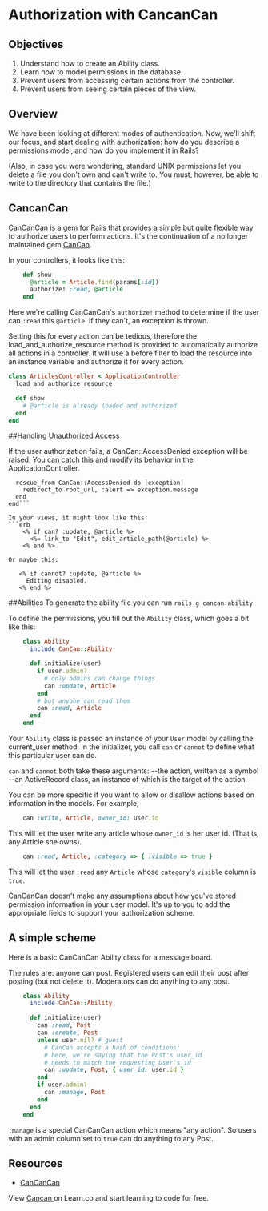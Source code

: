 # Authorization with CancanCan

## Objectives
1. Understand how to create an Ability class.
2. Learn how to model permissions in the database.
3. Prevent users from accessing certain actions from the controller.
4. Prevent users from seeing certain pieces of the view.

## Overview

We have been looking at different modes of authentication. Now, we'll shift our focus, and start dealing with authorization: how do you describe a permissions model, and how do you implement it in Rails?

(Also, in case you were wondering, standard UNIX permissions let you delete a file you don't own and can't write to. You must, however, be able to write to the directory that contains the file.)

## CancanCan

[CanCanCan] is a gem for Rails that provides a simple but quite flexible way to authorize users to perform actions.  It's the continuation of a no longer maintained gem [CanCan](https://github.com/ryanb/cancan).

In your controllers, it looks like this:
```ruby
    def show
      @article = Article.find(params[:id])
      authorize! :read, @article
    end
```
Here we're calling CanCanCan's `authorize!` method to determine if the user can `:read` this `@article`. If they can't, an exception is thrown.

Setting this for every action can be tedious, therefore the load_and_authorize_resource method is provided to automatically authorize all actions in a controller. It will use a before filter to load the resource into an instance variable and authorize it for every action.

```ruby
class ArticlesController < ApplicationController
  load_and_authorize_resource

  def show
    # @article is already loaded and authorized
  end
end
```

##Handling Unauthorized Access

If the user authorization fails, a CanCan::AccessDenied exception will be raised. You can catch this and modify its behavior in the ApplicationController.

```class ApplicationController < ActionController::Base
  rescue_from CanCan::AccessDenied do |exception|
    redirect_to root_url, :alert => exception.message
  end
end```

In your views, it might look like this:
```erb
    <% if can? :update, @article %>
      <%= link_to "Edit", edit_article_path(@article) %>
    <% end %>

Or maybe this:

   <% if cannot? :update, @article %>
     Editing disabled.
   <% end %>
```

##Abilities
To generate the ability file you can run `rails g cancan:ability`

To define the permissions, you fill out the `Ability` class, which goes a bit like this:
```ruby
    class Ability
      include CanCan::Ability

      def initialize(user)
        if user.admin?
          # only admins can change things
          can :update, Article
        end
        # but anyone can read them
        can :read, Article
      end
    end
```
Your `Ability` class is passed an instance of your `User` model by calling the current_user method. In the initializer, you call `can` or `cannot` to define what this particular user can do.

`can` and `cannot` both take these arguments:
--the action, written as a symbol 
--an ActiveRecord class, an instance of which is the target of the action. 

You can be more specific if you want to allow or disallow actions based on information in the models. For example,
```ruby
    can :write, Article, owner_id: user.id
```
This will let the user write any article whose `owner_id` is her user id. (That is, any Article she owns).
```ruby
    can :read, Article, :category => { :visible => true }
```
This will let the user `:read` any `Article` whose `category`'s `visible` column is `true`.

CanCanCan doesn't make any assumptions about how you've stored permission information in your user model. It's up to you to add the appropriate fields to support your authorization scheme.

## A simple scheme

Here is a basic CanCanCan Ability class for a message board.

The rules are: anyone can post. Registered users can edit their post after posting (but not delete it). Moderators can do anything to any post.
```ruby
    class Ability
      include CanCan::Ability

      def initialize(user)
        can :read, Post
      	can :create, Post
        unless user.nil? # guest
          # CanCan accepts a hash of conditions;
          # here, we're saying that the Post's user_id
          # needs to match the requesting User's id
      	  can :update, Post, { user_id: user.id }
      	end
      	if user.admin?
      	  can :manage, Post
      	end
      end
    end
```
`:manage` is a special CanCanCan action which means "any action". So users with an admin column set to `true` can do anything to any Post.

## Resources
  * [CanCanCan]

[CanCanCan]: https://github.com/CanCanCommunity/cancancan
<p data-visibility='hidden'>View <a href='https://learn.co/lessons/cancan_readme'>Cancan </a> on Learn.co and start learning to code for free.</p>
